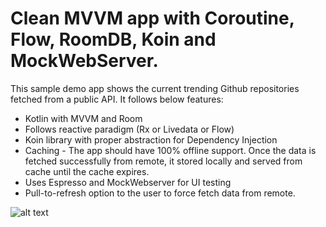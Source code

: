# Clean MVVM app with Coroutine, Flow, RoomDB, Koin and MockWebServer.

This sample demo app shows the current trending Github repositories fetched from a public API. It follows below features:

* Kotlin with MVVM and Room  
* Follows reactive paradigm (Rx or Livedata or Flow)
* Koin library with proper abstraction for Dependency Injection
* Caching - The app should have 100% offline support. Once the data is fetched successfully from remote, it stored locally and served from cache until the cache expires.
* Uses Espresso and MockWebserver for UI testing
* Pull-to-refresh option to the user to force fetch data from remote.


![alt text]([http://url/to/img.png](https://github.com/anukools/cleanmvvm/blob/master/Screenshot_1661227317.png))
